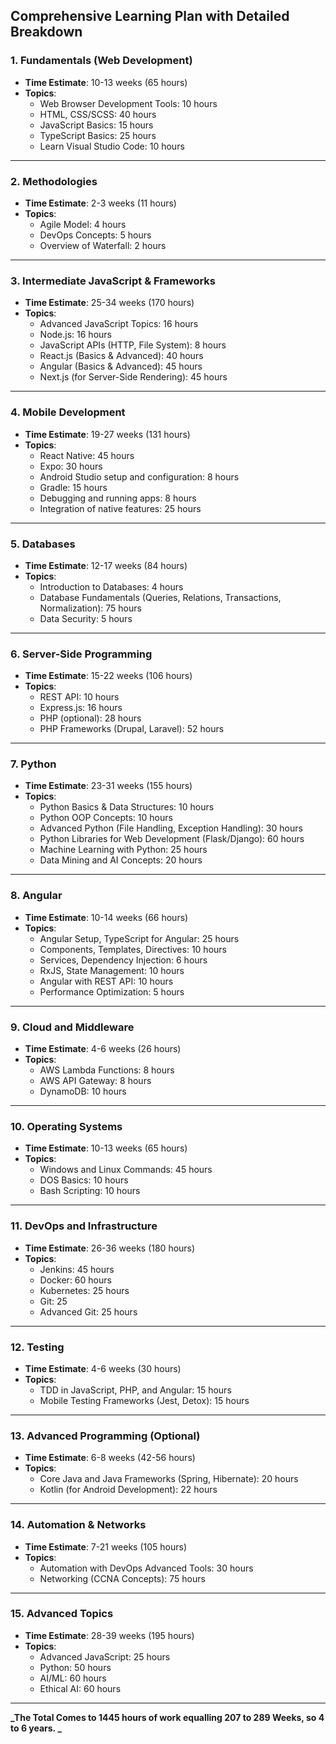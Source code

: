 ## **Comprehensive Learning Plan with Detailed Breakdown**

### 1. **Fundamentals (Web Development)**

- **Time Estimate**: 10-13 weeks (65 hours)
- **Topics**:
  - Web Browser Development Tools: 10 hours
  - HTML, CSS/SCSS: 40 hours
  - JavaScript Basics: 15 hours
  - TypeScript Basics: 25 hours
  - Learn Visual Studio Code: 10 hours

---

### 2. **Methodologies**

- **Time Estimate**: 2-3 weeks (11 hours)
- **Topics**:
  - Agile Model: 4 hours
  - DevOps Concepts: 5 hours
  - Overview of Waterfall: 2 hours

---

### 3. **Intermediate JavaScript & Frameworks**

- **Time Estimate**: 25-34 weeks (170 hours)
- **Topics**:
  - Advanced JavaScript Topics: 16 hours
  - Node.js: 16 hours
  - JavaScript APIs (HTTP, File System): 8 hours
  - React.js (Basics & Advanced): 40 hours
  - Angular (Basics & Advanced): 45 hours
  - Next.js (for Server-Side Rendering): 45 hours

---

### 4. **Mobile Development**

- **Time Estimate**: 19-27 weeks (131 hours)
- **Topics**:
  - React Native: 45 hours
  - Expo: 30 hours
  - Android Studio setup and configuration: 8 hours
  - Gradle: 15 hours
  - Debugging and running apps: 8 hours
  - Integration of native features: 25 hours

---

### 5. **Databases**

- **Time Estimate**: 12-17 weeks (84 hours)
- **Topics**:
  - Introduction to Databases: 4 hours
  - Database Fundamentals (Queries, Relations, Transactions, Normalization): 75 hours
  - Data Security: 5 hours

---

### 6. **Server-Side Programming**

- **Time Estimate**: 15-22 weeks (106 hours)
- **Topics**:
  - REST API: 10 hours
  - Express.js: 16 hours
  - PHP (optional): 28 hours
  - PHP Frameworks (Drupal, Laravel): 52 hours

---

### 7. **Python**

- **Time Estimate**: 23-31 weeks (155 hours)
- **Topics**:
  - Python Basics & Data Structures: 10 hours
  - Python OOP Concepts: 10 hours
  - Advanced Python (File Handling, Exception Handling): 30 hours
  - Python Libraries for Web Development (Flask/Django): 60 hours
  - Machine Learning with Python: 25 hours
  - Data Mining and AI Concepts: 20 hours

---

### 8. **Angular**

- **Time Estimate**: 10-14 weeks (66 hours)
- **Topics**:
  - Angular Setup, TypeScript for Angular: 25 hours
  - Components, Templates, Directives: 10 hours
  - Services, Dependency Injection: 6 hours
  - RxJS, State Management: 10 hours
  - Angular with REST API: 10 hours
  - Performance Optimization: 5 hours

---

### 9. **Cloud and Middleware**

- **Time Estimate**: 4-6 weeks (26 hours)
- **Topics**:
  - AWS Lambda Functions: 8 hours
  - AWS API Gateway: 8 hours
  - DynamoDB: 10 hours

---

### 10. **Operating Systems**

- **Time Estimate**: 10-13 weeks (65 hours)
- **Topics**:
  - Windows and Linux Commands: 45 hours
  - DOS Basics: 10 hours
  - Bash Scripting: 10 hours

---

### 11. **DevOps and Infrastructure**

- **Time Estimate**: 26-36 weeks (180 hours)
- **Topics**:
  - Jenkins: 45 hours
  - Docker: 60 hours
  - Kubernetes: 25 hours
  - Git: 25
  - Advanced Git: 25 hours

---

### 12. **Testing**

- **Time Estimate**: 4-6 weeks (30 hours)
- **Topics**:
  - TDD in JavaScript, PHP, and Angular: 15 hours
  - Mobile Testing Frameworks (Jest, Detox): 15 hours

---

### 13. **Advanced Programming (Optional)**

- **Time Estimate**: 6-8 weeks (42-56 hours)
- **Topics**:
  - Core Java and Java Frameworks (Spring, Hibernate): 20 hours
  - Kotlin (for Android Development): 22 hours

---

### 14. **Automation & Networks**

- **Time Estimate**: 7-21 weeks (105 hours)
- **Topics**:
  - Automation with DevOps Advanced Tools: 30 hours
  - Networking (CCNA Concepts): 75 hours

---

### 15. **Advanced Topics**

- **Time Estimate**: 28-39 weeks (195 hours)
- **Topics**:
  - Advanced JavaScript: 25 hours
  - Python: 50 hours
  - AI/ML: 60 hours
  - Ethical AI: 60 hours

---

**_The Total Comes to 1445 hours of work equalling 207 to 289 Weeks, so 4 to 6 years. _**
